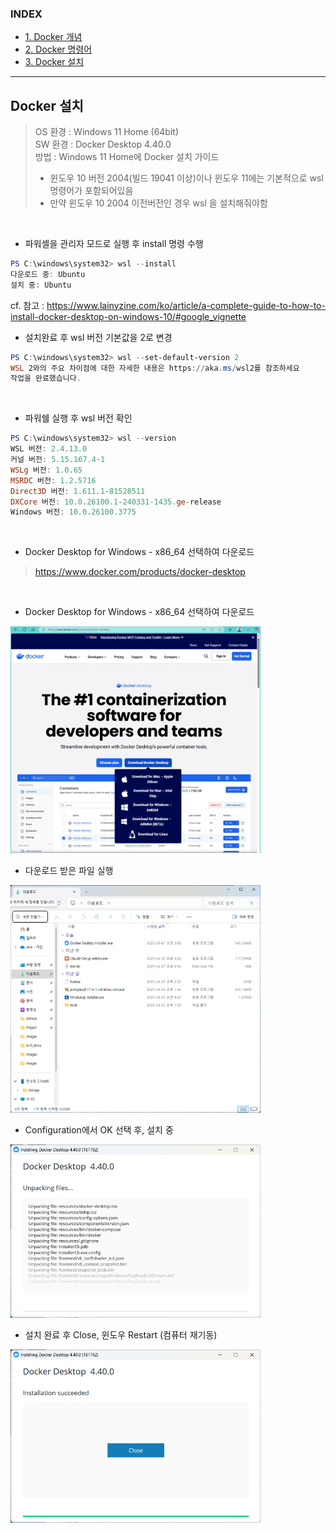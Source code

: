 ### INDEX
- [1. Docker 개념         ][link-docker10]
- [2. Docker 명령어       ][link-docker20]
- [3. Docker 설치         ][link-docker30]

[link-docker10]: ./D10_Docker개념.md
[link-docker20]: ./D20_Docker명령어.md
[link-docker30]: ./D20_Docker설치.md


---
## Docker 설치
> OS 환경 : Windows 11 Home (64bit) <br/>
> SW 환경 : Docker Desktop 4.40.0 <br/>
> 방법 : Windows 11 Home에 Docker 설치 가이드
> - 윈도우 10 버전 2004(빌드 19041 이상)이나 윈도우 11에는 기본적으로 wsl 명령어가 포함되어있음
> - 만약 윈도우 10 2004 이전버전인 경우 wsl 을 설치해줘야함
> 
<br/>

- 파워셸을 관리자 모드로 실행 후 install 명령 수행
```powershell
PS C:\windows\system32> wsl --install
다운로드 중: Ubuntu
설치 중: Ubuntu
```
cf. 참고 : https://www.lainyzine.com/ko/article/a-complete-guide-to-how-to-install-docker-desktop-on-windows-10/#google_vignette
<br/>

- 설치완료 후 wsl 버전 기본값을 2로 변경
```powershell
PS C:\windows\system32> wsl --set-default-version 2
WSL 2와의 주요 차이점에 대한 자세한 내용은 https://aka.ms/wsl2를 참조하세요
작업을 완료했습니다.
```
<br/>

- 파워쉘 실행 후 wsl 버전 확인
```powershell
PS C:\windows\system32> wsl --version
WSL 버전: 2.4.13.0
커널 버전: 5.15.167.4-1
WSLg 버전: 1.0.65
MSRDC 버전: 1.2.5716
Direct3D 버전: 1.611.1-81528511
DXCore 버전: 10.0.26100.1-240331-1435.ge-release
Windows 버전: 10.0.26100.3775
```
<br/>

- Docker Desktop for Windows - x86_64 선택하여 다운로드
> https://www.docker.com/products/docker-desktop
<br/>

- Docker Desktop for Windows - x86_64 선택하여 다운로드
<img src="./images/docker_31.png" width="400">
<br/>

- 다운로드 받은 파일 실행
<img src="./images/docker_32.png" width="400">
<br/>

- Configuration에서 OK 선택 후, 설치 중
<img src="./images/docker_33.png" width="400">
<br/>

- 설치 완료 후 Close, 윈도우 Restart (컴퓨터 재기동)
<img src="./images/docker_34.png" width="400">
<br/>
